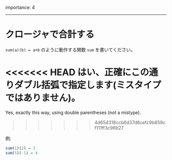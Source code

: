 importance: 4

---

# クロージャで合計する

`sum(a)(b) = a+b` のように動作する関数 `sum` を書いてください。

<<<<<<< HEAD
はい、正確にこの通りダブル括弧で指定します(ミスタイプではありません)。
=======
Yes, exactly this way, using double parentheses (not a mistype).
>>>>>>> 4d654318ccb6d37d6cefc9b859cf111ff3c96b27

例:

```js
sum(1)(2) = 3
sum(5)(-1) = 4
```

